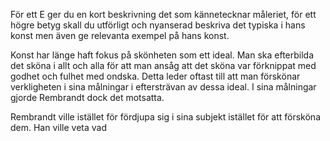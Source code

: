 För ett E ger du en kort beskrivning det som kännetecknar måleriet, för ett högre betyg skall du utförligt och nyanserad beskriva det typiska i hans konst men även ge relevanta exempel på hans konst.

Konst har länge haft fokus på skönheten som ett ideal. Man ska efterbilda det sköna i allt och alla för att man ansåg att det sköna var förknippat med godhet och fulhet med ondska. Detta leder oftast till att man förskönar verkligheten i sina målningar i eftersträvan av dessa ideal. I sina målningar gjorde Rembrandt dock det motsatta.

Rembrandt ville istället för fördjupa sig i sina subjekt istället för att försköna dem. Han ville veta vad